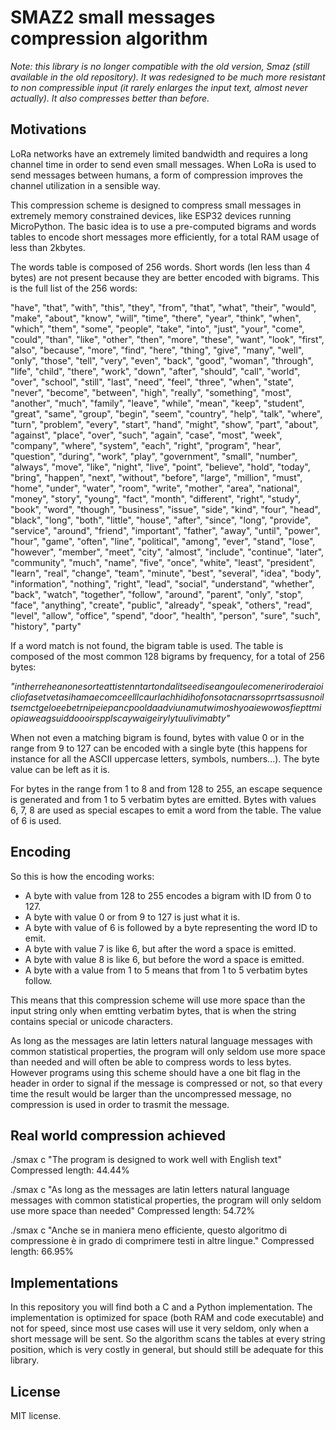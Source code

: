 # SMAZ2 small messages compression algorithm

*Note: this library is no longer compatible with the old version, Smaz (still available in the old repository). It was redesigned to be much more resistant to non compressible input (it rarely enlarges the input text, almost never actually). It also compresses better than before.*

## Motivations

LoRa networks have an extremely limited bandwidth and requires a long
channel time in order to send even small messages. When LoRa is used
to send messages between humans, a form of compression improves the
channel utilization in a sensible way.

This compression scheme is designed to compress small messages in extremely
memory constrained devices, like ESP32 devices running MicroPython.
The basic idea is to use a pre-computed bigrams and words tables to encode
short messages more efficiently, for a total RAM usage of less than
2kbytes.

The words table is composed of 256 words. Short words (len less than 4 bytes)
are not present because they are better encoded with bigrams.
This is the full list of the 256 words:

"have", "that", "with", "this", "they", "from", "that", "what", "their",
"would", "make", "about", "know", "will", "time", "there", "year", "think",
"when", "which", "them", "some", "people", "take", "into", "just", "your",
"come", "could", "than", "like", "other", "then", "more", "these", "want",
"look", "first", "also", "because", "more", "find", "here", "thing", "give",
"many", "well", "only", "those", "tell", "very", "even", "back", "good",
"woman", "through", "life", "child", "there", "work", "down", "after", "should",
"call", "world", "over", "school", "still", "last", "need", "feel", "three",
"when", "state", "never", "become", "between", "high", "really", "something",
"most", "another", "much", "family", "leave", "while", "mean", "keep",
"student", "great", "same", "group", "begin", "seem", "country", "help", "talk",
"where", "turn", "problem", "every", "start", "hand", "might", "show", "part",
"about", "against", "place", "over", "such", "again", "case", "most", "week",
"company", "where", "system", "each", "right", "program", "hear", "question",
"during", "work", "play", "government", "small", "number", "always", "move",
"like", "night", "live", "point", "believe", "hold", "today", "bring", "happen",
"next", "without", "before", "large", "million", "must", "home", "under",
"water", "room", "write", "mother", "area", "national", "money", "story",
"young", "fact", "month", "different", "right", "study", "book", "word",
"though", "business", "issue", "side", "kind", "four", "head", "black",
"long", "both", "little", "house", "after", "since", "long", "provide",
"service", "around", "friend", "important", "father", "away", "until", "power",
"hour", "game", "often", "line", "political", "among", "ever", "stand",
"lose", "however", "member", "meet", "city", "almost", "include", "continue",
"later", "community", "much", "name", "five", "once", "white", "least",
"president", "learn", "real", "change", "team", "minute", "best", "several",
"idea", "body", "information", "nothing", "right", "lead", "social",
"understand", "whether", "back", "watch", "together", "follow", "around",
"parent", "only", "stop", "face", "anything", "create", "public", "already",
"speak", "others", "read", "level", "allow", "office", "spend", "door",
"health", "person", "sure", "such", "history", "party"

If a word match is not found, the bigram table is used. The table is composed of the most common 128 bigrams by frequency, for a total of 256 bytes:

*"intherreheanonesorteattistenntartondalitseediseangoulecomeneriroderaioicliofasetvetasihamaecomceelllcaurlachhidihofonsotacnarssoprrtsassusnoiltsemctgeloeebetrnipeiepancpooldaadviunamutwimoshyoaiewowosfiepttmiopiaweagsuiddoooirspplscaywaigeirylytuulivimabty"*

When not even a matching bigram is found, bytes with value 0 or in the range
from 9 to 127 can be encoded with a single byte (this happens for instance for
all the ASCII uppercase letters, symbols, numbers...). The byte value can be
left as it is.

For bytes in the range from 1 to 8 and from 128 to 255, an escape sequence
is generated and from 1 to 5 verbatim bytes are emitted. Bytes with values
6, 7, 8 are used as special escapes to emit a word from the table. The
value of 6 is used.

## Encoding

So this is how the encoding works:

* A byte with value from 128 to 255 encodes a bigram with ID from 0 to 127.
* A byte with value 0 or from 9 to 127 is just what it is.
* A byte with value of 6 is followed by a byte representing the word ID to emit.
* A byte with value 7 is like 6, but after the word a space is emitted.
* A byte with value 8 is like 6, but before the word a space is emitted.
* A byte with a value from 1 to 5 means that from 1 to 5 verbatim bytes follow.

This means that this compression scheme will use more space than the input
string only when emtting verbatim bytes, that is when the string contains
special or unicode characters.

As long as the messages are latin letters natural language messages with common statistical properties, the program will only seldom use more space than needed and will often be able to compress words to less bytes. However programs using this scheme should have a one bit flag in the header in order to signal if the message is compressed or not, so that every time the result would be larger than the uncompressed message, no compression is used in order to trasmit the message.

## Real world compression achieved

./smax c "The program is designed to work well with English text"
Compressed length: 44.44%

./smax c "As long as the messages are latin letters natural language messages with common statistical properties, the program will only seldom use more space than needed"
Compressed length: 54.72%

./smax c "Anche se in maniera meno efficiente, questo algoritmo di compressione è in grado di comprimere testi in altre lingue."
Compressed length: 66.95%

## Implementations

In this repository you will find both a C and a Python implementation.
The implementation is optimized for space (both RAM and code executable)
and not for speed, since most use cases will use it very seldom, only when
a short message will be sent. So the algorithm scans the tables at every
string position, which is very costly in general, but should still be
adequate for this library.

## License

MIT license.
